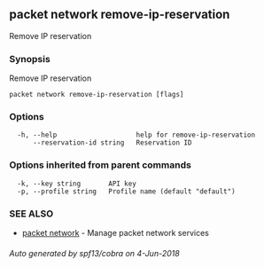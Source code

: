 ## packet network remove-ip-reservation

Remove IP reservation

### Synopsis

Remove IP reservation

```
packet network remove-ip-reservation [flags]
```

### Options

```
  -h, --help                    help for remove-ip-reservation
      --reservation-id string   Reservation ID
```

### Options inherited from parent commands

```
  -k, --key string       API key
  -p, --profile string   Profile name (default "default")
```

### SEE ALSO

* [packet network](packet_network.md)	 - Manage packet network services

###### Auto generated by spf13/cobra on 4-Jun-2018
